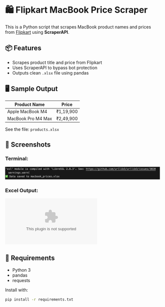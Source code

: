# 🛍️ Flipkart MacBook Price Scraper

This is a Python script that scrapes MacBook product names and prices from [Flipkart](https://www.flipkart.com/) using **ScraperAPI**.

## 📦 Features
- Scrapes product title and price from Flipkart
- Uses ScraperAPI to bypass bot protection
- Outputs clean `.xlsx` file using pandas

## 🖥️ Sample Output

| Product Name        | Price     |
|---------------------|-----------|
| Apple MacBook M4    | ₹1,19,900 |
| MacBook Pro M4 Max  | ₹2,49,900 |

See the file: `products.xlsx`

## 📸 Screenshots

### Terminal:
![Terminal](screenshot.jpeg)

### Excel Output:
![Excel](macbook_prices.xlsx)

## 🔧 Requirements

- Python 3
- pandas
- requests

Install with:
```bash
pip install -r requirements.txt
